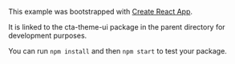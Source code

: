 This example was bootstrapped with [Create React App](https://github.com/facebook/create-react-app).

It is linked to the cta-theme-ui package in the parent directory for development purposes.

You can run `npm install` and then `npm start` to test your package.
